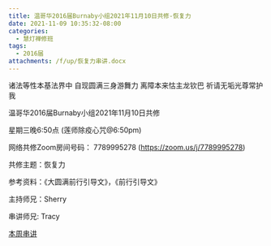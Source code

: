 ```yaml
---
title: 温哥华2016届Burnaby小组2021年11月10日共修-恢复力
date: 2021-11-09 10:35:32-08:00
categories:
  - 慧灯禅修班
tags:
  - 2016届
attachments: /f/up/恢复力串讲.docx
---
```

诸法等性本基法界中 自现圆满三身游舞力 离障本来怙主龙钦巴 祈请无垢光尊常护我

温哥华2016届Burnaby小组2021年11月10日共修 

星期三晚6:50点 (莲师除疫心咒@6:50pm)

网络共修Zoom房间号码： 7789995278 (<https://zoom.us/j/7789995278>)

共修主题：恢复力

参考资料：《大圆满前行引导文》，《前行引导文》

主持师兄：Sherry

串讲师兄: Tracy

[本周串讲](/f/up/恢复力串讲.docx)